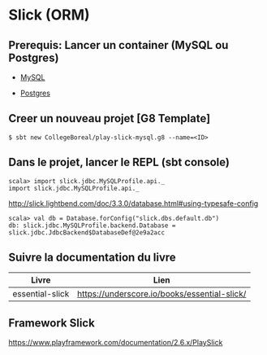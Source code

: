# Slick (ORM)

## Prerequis: Lancer un container (MySQL ou Postgres)

* [MySQL](MYSQL.md)

* [Postgres](POSTGRES.md)


## Creer un nouveau projet [G8 Template]

```
$ sbt new CollegeBoreal/play-slick-mysql.g8 --name=<ID>
```

## Dans le projet, lancer le REPL (sbt console)

```
scala> import slick.jdbc.MySQLProfile.api._
import slick.jdbc.MySQLProfile.api._
```

http://slick.lightbend.com/doc/3.3.0/database.html#using-typesafe-config

```
scala> val db = Database.forConfig("slick.dbs.default.db")
db: slick.jdbc.MySQLProfile.backend.Database = slick.jdbc.JdbcBackend$DatabaseDef@2e9a2acc
```

## Suivre la documentation du livre

| Livre                                   | Lien                                            |
|-----------------------------------------|-------------------------------------------------|
| essential-slick                         | https://underscore.io/books/essential-slick/    |

## Framework Slick

https://www.playframework.com/documentation/2.6.x/PlaySlick
